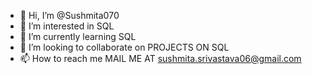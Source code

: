 - 👋 Hi, I’m @Sushmita070
- 👀 I’m interested in SQL 
- 🌱 I’m currently learning SQL
- 💞️ I’m looking to collaborate on PROJECTS ON SQL
- 📫 How to reach me MAIL ME AT sushmita.srivastava06@gmail.com 

<!---
Sushmita070/Sushmita070 is a ✨ special ✨ repository because its `README.md` (this file) appears on your GitHub profile.
You can click the Preview link to take a look at your changes.
--->

